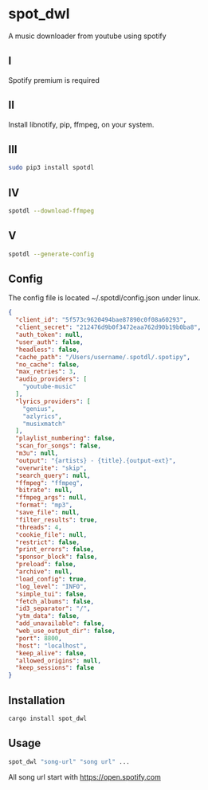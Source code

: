 # spot_dwl

A music downloader from youtube using spotify 

## I
Spotify premium is required

## II

Install libnotify, pip, ffmpeg, on your system.

## III

```bash
sudo pip3 install spotdl 
```

## IV

```bash
spotdl --download-ffmpeg
```

## V

```bash
spotdl --generate-config
```

## Config 

The config file is located ~/.spotdl/config.json under linux.


```json
{
  "client_id": "5f573c9620494bae87890c0f08a60293",
  "client_secret": "212476d9b0f3472eaa762d90b19b0ba8",
  "auth_token": null,
  "user_auth": false,
  "headless": false,
  "cache_path": "/Users/username/.spotdl/.spotipy",
  "no_cache": false,
  "max_retries": 3,
  "audio_providers": [
    "youtube-music"
  ],
  "lyrics_providers": [
    "genius",
    "azlyrics",
    "musixmatch"
  ],
  "playlist_numbering": false,
  "scan_for_songs": false,
  "m3u": null,
  "output": "{artists} - {title}.{output-ext}",
  "overwrite": "skip",
  "search_query": null,
  "ffmpeg": "ffmpeg",
  "bitrate": null,
  "ffmpeg_args": null,
  "format": "mp3",
  "save_file": null,
  "filter_results": true,
  "threads": 4,
  "cookie_file": null,
  "restrict": false,
  "print_errors": false,
  "sponsor_block": false,
  "preload": false,
  "archive": null,
  "load_config": true,
  "log_level": "INFO",
  "simple_tui": false,
  "fetch_albums": false,
  "id3_separator": "/",
  "ytm_data": false,
  "add_unavailable": false,
  "web_use_output_dir": false,
  "port": 8800,
  "host": "localhost",
  "keep_alive": false,
  "allowed_origins": null,
  "keep_sessions": false
}
```

## Installation

```bash
cargo install spot_dwl
```

## Usage

```bash
spot_dwl "song-url" "song url" ...
```
 
All song url start with https://open.spotify.com
